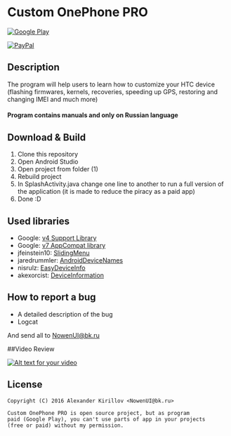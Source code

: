 # Custom OnePhone PRO

[![Google Play](http://developer.android.com/images/brand/en_generic_rgb_wo_60.png)](https://play.google.com/store/apps/details?id=com.nowenui.customonephonepro)

[![PayPal](https://www.paypalobjects.com/webstatic/mktg/Logo/pp-logo-200px.png)](https://www.paypal.me/nowenui)

## Description
The program will help users to learn how to customize your HTC device 
(flashing firmwares, kernels, recoveries, speeding up GPS, restoring and changing IMEI and much more)

#### Program contains manuals and only on Russian language

## Download & Build

1. Clone this repository
2. Open Android Studio
3. Open project from folder (1)
4. Rebuild project
5. In SplashActivity.java change one line to another to run a full version of the application
(it is made to reduce the piracy as a paid app)
6. Done :D

## Used libraries

* Google: [v4 Support Library](https://developer.android.com/topic/libraries/support-library/features.html#v4)
* Google: [v7 AppCompat library](https://developer.android.com/topic/libraries/support-library/features.html#v7)
* jfeinstein10: [SlidingMenu](https://github.com/jfeinstein10/SlidingMenu)
* jaredrummler: [AndroidDeviceNames](https://github.com/jaredrummler/AndroidDeviceNames)
* nisrulz: [EasyDeviceInfo](https://github.com/nisrulz/easydeviceinfo)
* akexorcist: [DeviceInformation](https://github.com/akexorcist/DeviceInformation)

## How to report a bug
* A detailed description of the bug
* Logcat

And send all to NowenUI@bk.ru


##Video Review

[![Alt text for your video](http://img.youtube.com/vi/rFQ4zslIuI8/0.jpg)](https://www.youtube.com/watch?v=rFQ4zslIuI8)

## License

    Copyright (C) 2016 Alexander Kirillov <NowenUI@bk.ru>
    
    Custom OnePhone PRO is open source project, but as program 
    paid (Google Play), you can't use parts of app in your projects 
    (free or paid) without my permission.
